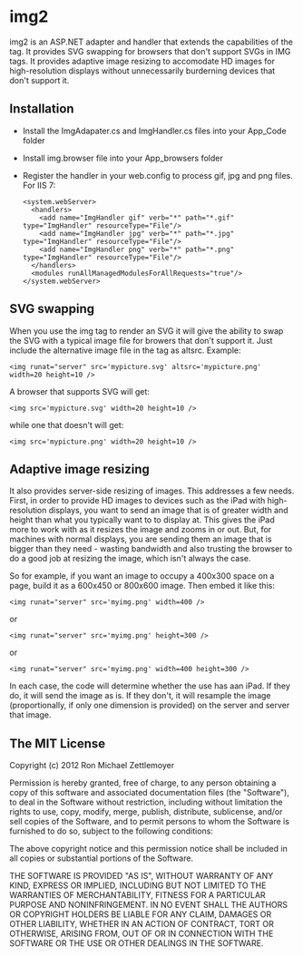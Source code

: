 ﻿img2
=============================================================
img2 is an ASP.NET adapter and handler that extends the capabilities of the <img> tag.
It provides SVG swapping for browsers that don't support SVGs in IMG tags.
It provides adaptive image resizing to accomodate HD images for high-resolution displays
without unnecessarily burderning devices that don't support it.


Installation
-------------------------------------------------------------
- Install the ImgAdapater.cs and ImgHandler.cs files into your App_Code folder

- Install img.browser file into your App_browsers folder

- Register the handler in your web.config to process gif, jpg and png files. For IIS 7:

	  <system.webServer>
		<handlers>
		  <add name="ImgHandler gif" verb="*" path="*.gif" type="ImgHandler" resourceType="File"/>
		  <add name="ImgHandler jpg" verb="*" path="*.jpg" type="ImgHandler" resourceType="File"/>
		  <add name="ImgHandler png" verb="*" path="*.png" type="ImgHandler" resourceType="File"/>
		</handlers>
		<modules runAllManagedModulesForAllRequests="true"/>
	  </system.webServer>



SVG swapping
-------------------------------------------------------------
When you use the img tag to render an SVG it will give the ability to swap the SVG with a typical image file
for browers that don't support it. Just include the alternative image file in the tag as altsrc. Example:

	<img runat="server" src='mypicture.svg' altsrc='mypicture.png' width=20 height=10 />

A browser that supports SVG will get:

	<img src='mypicture.svg' width=20 height=10 />

while one that doesn't will get:

	<img src='mypicture.png' width=20 height=10 />


Adaptive image resizing
-------------------------------------------------------------
It also provides server-side resizing of images. This addresses a few needs. First, in order to provide HD
images to devices such as the iPad with high-resolution displays, you want to send an image that is of greater
width and height than what you typically want to to display at.  This gives the iPad more to work with as it resizes
the image and zooms in or out. But, for machines with normal displays, you are sending them an image that is bigger
than they need - wasting bandwidth and also trusting the browser to do a good job at resizing the image, which isn't
always the case. 

So for example, if you want an image to occupy a 400x300 space on a page, build it as a 600x450 or 800x600 image.  Then embed
it like this:

	<img runat="server" src='myimg.png' width=400 />

or

	<img runat="server" src='myimg.png' height=300 />

or

	<img runat="server" src='myimg.png' width=400 height=300 />

In each case, the code will determine whether the use has aan iPad. If they do, it will send the image as is.  If they don't,
it will resample the image (proportionally, if only one dimension is provided) on the server and server that image.




The MIT License
-------------------------------------------------------------
Copyright (c) 2012 Ron Michael Zettlemoyer
				
Permission is hereby granted, free of charge, to any person obtaining a copy
of this software and associated documentation files (the "Software"), to deal
in the Software without restriction, including without limitation the rights
to use, copy, modify, merge, publish, distribute, sublicense, and/or sell
copies of the Software, and to permit persons to whom the Software is
furnished to do so, subject to the following conditions:

The above copyright notice and this permission notice shall be included in
all copies or substantial portions of the Software.

THE SOFTWARE IS PROVIDED "AS IS", WITHOUT WARRANTY OF ANY KIND, EXPRESS OR
IMPLIED, INCLUDING BUT NOT LIMITED TO THE WARRANTIES OF MERCHANTABILITY,
FITNESS FOR A PARTICULAR PURPOSE AND NONINFRINGEMENT. IN NO EVENT SHALL THE
AUTHORS OR COPYRIGHT HOLDERS BE LIABLE FOR ANY CLAIM, DAMAGES OR OTHER
LIABILITY, WHETHER IN AN ACTION OF CONTRACT, TORT OR OTHERWISE, ARISING FROM,
OUT OF OR IN CONNECTION WITH THE SOFTWARE OR THE USE OR OTHER DEALINGS IN
THE SOFTWARE.



